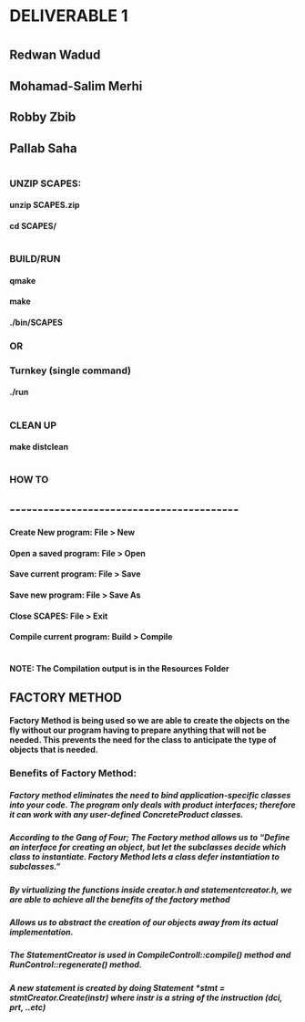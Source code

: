 #   DELIVERABLE 1
#
##      Redwan Wadud
##      Mohamad-Salim Merhi
##      Robby Zbib
##      Pallab Saha
#     
###      UNZIP SCAPES:
####        unzip SCAPES.zip
####        cd SCAPES/
#     
###      BUILD/RUN
####         qmake
####         make
####         ./bin/SCAPES
###         OR
###         Turnkey (single command)
####        ./run
#     
###      CLEAN UP
####        make distclean
#
#        
#
###               HOW TO
## -----------------------------------------
####    Create New program:       File  > New
####     
####    Open a saved program:     File  > Open
####     
####    Save current program:     File  > Save
####     
####    Save new program:         File  > Save As
####     
####    Close SCAPES:             File  > Exit
####     
####    Compile current program:  Build > Compile
#
#
#
#### NOTE: The Compilation output is in the Resources Folder

## FACTORY METHOD
#### Factory Method is being used so we are able to create the objects on the fly without our program having to prepare anything that will not be needed. This prevents the need for the class to anticipate the type of objects that is needed.
### Benefits of Factory Method:
##### Factory method eliminates the need to bind application-specific classes into your code. The program only deals with product interfaces; therefore it can work with any user-defined ConcreteProduct classes.
##### According to the Gang of Four; The Factory method allows us to “Define an interface for creating an object, but let the subclasses decide which class to instantiate. Factory Method lets a class defer instantiation to subclasses.”
##### By virtualizing the functions inside creator.h and statementcreator.h, we are able to achieve all the benefits of the factory method
##### Allows us to abstract the creation of our objects away from its actual implementation.
##### The StatementCreator is used in CompileControll::compile() method and RunControl::regenerate() method.
##### A new statement is created by doing Statement *stmt = stmtCreator.Create(instr) where instr is a string of the instruction (dci, prt, ..etc)
